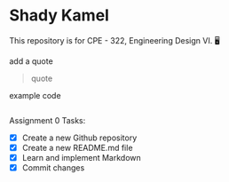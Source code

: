 # Shady Kamel
This repository is for CPE - 322, Engineering Design VI. :desktop_computer:
![]()

add a quote
> quote

example code
```
```

Assignment 0 Tasks:
- [x] Create a new Github repository
- [x] Create a new README.md file
- [x] Learn and implement Markdown
- [x] Commit changes  
